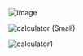 ![image](https://github.com/BakuEngineeringUniversity/bi-android-esatiyev/assets/108625030/52a1fbd4-2ad6-4d7a-9931-74424b0ea668)

![calculator (Small)](https://github.com/esatiyev/Calculator/assets/108625030/3443eb43-4c9e-4547-b765-71894b138b19)

![calculator1](https://github.com/esatiyev/Calculator/assets/108625030/8e0b2d25-76f3-42ec-8834-cc186c1f8b63)

